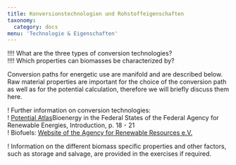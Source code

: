 ```yaml
---
title: Konversionstechnologien und Rohstoffeigenschaften
taxonomy:
  category: docs
menu: 'Technologie & Eigenschaften'
---
```


!!!! What are the three types of conversion technologies? <br>
!!!! Which properties can biomasses be characterized by?

Conversion paths for energetic use are manifold and are described below. Raw material properties are important for the choice of the conversion path as well as for the potential calculation, therefore we will briefly discuss them here.

! Further information on conversion technologies: <br>
! [Potential Atlas](https://www.unendlich-viel-energie.de/mediathek/broschueren/potenzialatlas-bioenergie-in-den-bundeslaendern)Bioenergy in the Federal States of the Federal Agency for Renewable Energies, Introduction, p. 18 - 21<br>! 
Biofuels: [Website of the Agency for Renewable Resources e.V.](https://biokraftstoffe.fnr.de/einstieg/)

! Information on the different biomass specific properties and other factors, such as storage and salvage, are provided in the exercises if required.

